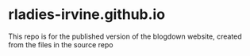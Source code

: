 # rladies-irvine.github.io

This repo is for the published version of the blogdown website, created from the files in the source repo
